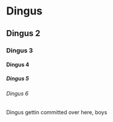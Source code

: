# Dingus
## Dingus 2
### Dingus 3
#### Dingus 4
##### Dingus 5
###### Dingus 6

Dingus gettin committed over here, boys
